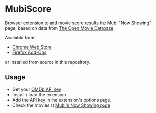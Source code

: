# MubiScore

Browser extension to add movie score results the Mubi "Now Showing" page,
based on data from [The Open Movie Database](https://www.omdbapi.com/).

Available from:

* [Chrome Web Store](https://chrome.google.com/webstore/detail/mubi-score/amdphkoacncjbkidcehbkhikmapncbpa)
* [Firefox Add-Ons](https://addons.mozilla.org/en-US/firefox/addon/mubi-score/)

or installed from source in this repository.

## Usage

* Get your [OMDb API Key](https://www.omdbapi.com/apikey.aspx)
* Install / load the extension
* Add the API key in the extension's options page.
* Check the movies at [Mubi's Now Showing page](https://mubi.com/showing)

